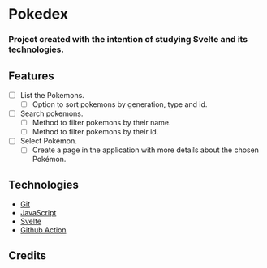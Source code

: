 # Pokedex
### Project created with the intention of studying Svelte and its technologies.

## Features
  - [ ] List the Pokemons.
      * [ ] Option to sort pokemons by generation, type and id.
  - [ ] Search pokemons.
      * [ ] Method to filter pokemons by their name.
      * [ ] Method to filter pokemons by their id.
  - [ ] Select Pokémon.
      * [ ] Create a page in the application with more details about the chosen Pokémon.
## Technologies
 - [Git](https://git-scm.com/downloads/guis)
 - [JavaScript](https://developer.mozilla.org/pt-BR/docs/Web/JavaScript)
 - [Svelte](https://svelte.dev/)
 - [Github Action](https://github.com/features/actions)
## Credits
